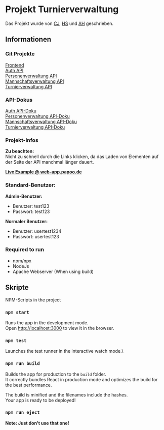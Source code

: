 # Projekt Turnierverwaltung

Das Projekt wurde von [CJ](https://github.com/Chris-IA118), [HS](https://github.com/H3nSte1n) und
[AH](https://github.com/KatziGit) geschrieben.

## Informationen

### Git Projekte

[Frontend](https://github.com/H3nSte1n/turnierverwaltung-ui) \
[Auth API](https://github.com/H3nSte1n/turnierverwaltung-api_auth) \
[Personenverwaltung API](https://github.com/H3nSte1n/people-management-service) \
[Mannschaftsverwaltung API](https://github.com/H3nSte1n/teams-management-service) \
[Turnierverwaltung API](https://github.com/H3nSte1n/tournament-management-service)

### API-Dokus

[Auth API-Doku](https://turnierverwaltung-auth.herokuapp.com/api/v1/swagger) \
[Personenverwaltung API-Doku](https://turnierverwaltung-person-admin.herokuapp.com/api/v1/swagger) \
[Mannschaftsverwaltung API-Doku](https://teams-management-system.herokuapp.com/api/v1/swagger) \
[Turnierverwaltung API-Doku](https://tournament-management-service.herokuapp.com/api/v1/swagger)

### Projekt-Infos

**Zu beachten:** \
Nicht zu schnell durch die Links klicken, da das Laden von Elementen auf der Seite der API manchmal länger dauert.

**[Live Example @ web-app.papoo.de](https://web-app.papoo.de/)**

### Standard-Benutzer:

**Admin-Benutzer:**
- Benutzer: test123
- Passwort: test123

**Normaler Benutzer:**
- Benutzer: usertest1234
- Passwort: usertest123

### Required to run

- npm/npx
- NodeJs
- Apache Webserver (When using build)

## Skripte

NPM-Scripts in the project

### `npm start`

Runs the app in the development mode.\
Open [http://localhost:3000](http://localhost:3000) to view it in the browser.

### `npm test`

Launches the test runner in the interactive watch mode.\

### `npm run build`

Builds the app for production to the `build` folder.\
It correctly bundles React in production mode and optimizes the build for the best performance.

The build is minified and the filenames include the hashes.\
Your app is ready to be deployed!

### `npm run eject`

**Note: Just don't use that one!**